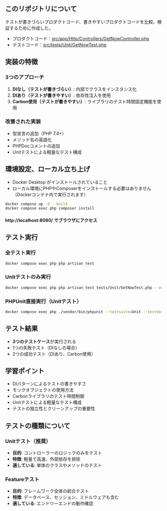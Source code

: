 ## このリポジトリについて
テストが書きづらいプロダクトコード、書きやすいプロダクトコードを比較、検証するために作成した。  
* プロダクトコード：[src/app/Http/Controllers/GetNowController.php](src/app/Http/Controllers/GetNowController.php)
* テストコード：[src/tests/Unit/GetNowTest.php](src/tests/Unit/GetNowTest.php)

## 実装の特徴

### 3つのアプローチ
1. **DIなし（テストが書きづらい）**: 内部でクラスをインスタンス化
2. **DIあり（テストが書きやすい）**: 依存性注入を使用
3. **Carbon使用（テストが書きやすい）**: ライブラリのテスト時間固定機能を使用

### 改善された実装
- 型宣言の追加（PHP 7.4+）
- メソッド名の英語化
- PHPDocコメントの追加
- Unitテストによる軽量なテスト構成

## 環境設定、ローカル立ち上げ
* Docker Desktop がインストールされていること
* ローカル環境にPHPやComposerをインストールする必要はありません（Dockerコンテナ内で実行されます）

```bash
docker compose up -d --build
docker compose exec php composer install
```

#### http://localhost:8080/ でブラウザにアクセス

## テスト実行

### 全テスト実行
```bash
docker compose exec php php artisan test
```

### Unitテストのみ実行
```bash
docker compose exec php php artisan test tests/Unit/GetNowTest.php --verbose
```

### PHPUnit直接実行（Unitテスト）
```bash
docker compose exec php ./vendor/bin/phpunit --testsuite=Unit --testdox
```

## テスト結果
* **3つのテストケース**が実行される
* 1つの失敗テスト（DIなしの場合）
* 2つの成功テスト（DIあり、Carbon使用）

## 学習ポイント
- DIパターンによるテストの書きやすさ
- モックオブジェクトの使用方法
- Carbonライブラリのテスト時間制御
- Unitテストによる軽量なテスト構成
- テストの独立性とクリーンアップの重要性

## テストの種類について

### Unitテスト（推奨）
- **目的**: コントローラーのロジックのみをテスト
- **特徴**: 軽量で高速、外部依存を排除
- **適している**: 単体のクラスやメソッドのテスト

### Featureテスト
- **目的**: フレームワーク全体の統合テスト
- **特徴**: データベース、セッション、ミドルウェアも含む
- **適している**: エンドツーエンドの動作確認

